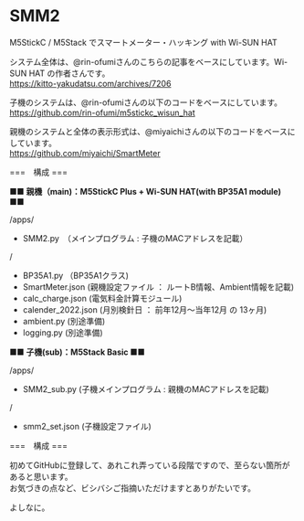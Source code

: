 # SMM2
M5StickC / M5Stack でスマートメーター・ハッキング with Wi-SUN HAT

システム全体は、@rin-ofumiさんのこちらの記事をベースにしています。Wi-SUN HAT の作者さんです。<br>
https://kitto-yakudatsu.com/archives/7206

子機のシステムは、@rin-ofumiさんの以下のコードをベースにしています。</br>
https://github.com/rin-ofumi/m5stickc_wisun_hat

親機のシステムと全体の表示形式は、@miyaichiさんの以下のコードをベースにしています。</br>
https://github.com/miyaichi/SmartMeter

===　構成 ===

**■■ 親機（main)：M5StickC Plus + Wi-SUN HAT(with BP35A1 module) ■■**

/apps/

- SMM2.py　（メインプログラム : 子機のMACアドレスを記載）

/

- BP35A1.py （BP35A1クラス)
- SmartMeter.json (親機設定ファイル ： ルートB情報、Ambient情報を記載)
- calc_charge.json (電気料金計算モジュール)
- calender_2022.json (月別検針日 ： 前年12月〜当年12月 の 13ヶ月)
- ambient.py (別途準備)
- logging.py (別途準備)

**■■ 子機(sub)：M5Stack Basic ■■**

/apps/

- SMM2_sub.py (子機メインプログラム : 親機のMACアドレスを記載)

/

- smm2_set.json (子機設定ファイル)

===　構成 ===

初めてGitHubに登録して、あれこれ弄っている段階ですので、至らない箇所があると思います。</br>
お気づきの点など、ビシバシご指摘いただけますとありがたいです。</br>

よしなに。
